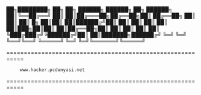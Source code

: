 

██╗████████╗    ██╗    ██╗ ██████╗ ██████╗ ██╗     ██████╗ 
██║╚══██╔══╝    ██║    ██║██╔═══██╗██╔══██╗██║     ██╔══██╗
██║   ██║       ██║ █╗ ██║██║   ██║██████╔╝██║     ██║  ██║
██║   ██║       ██║███╗██║██║   ██║██╔══██╗██║     ██║  ██║
██║   ██║       ╚███╔███╔╝╚██████╔╝██║  ██║███████╗██████╔╝
╚═╝   ╚═╝        ╚══╝╚══╝  ╚═════╝ ╚═╝  ╚═╝╚══════╝╚═════╝ 
                                                     
===========================================================

		 www.hacker.pcdunyasi.net

===========================================================
